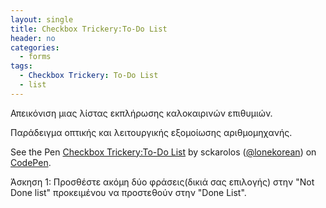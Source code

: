 ```yaml
---
layout: single
title: Checkbox Trickery:To-Do List
header: no
categories:
  - forms
tags:
  - Checkbox Trickery: To-Do List
  - list
---
```

Απεικόνιση μιας λίστας εκπλήρωσης καλοκαιρινών επιθυμιών.

Παράδειγμα οπτικής και λειτουργικής εξομοίωσης αριθμομηχανής.

<p data-height="350" data-theme-id="17517" data-slug-hash="xGLLwX" data-default-tab="result" data-user="Will Boyd" class='codepen'>See the Pen <a href='https://codepen.io/lonekorean/pen/xGLLwX'>Checkbox Trickery:To-Do List</a> by sckarolos (<a href='https://codepen.io/lonekorean/'>@lonekorean</a>) on <a href='http://codepen.io'>CodePen</a>.</p>
<script async src="//assets.codepen.io/assets/embed/ei.js"></script>

Άσκηση 1: Προσθέστε ακόμη δύο φράσεις(δικιά σας επιλογής) στην "Not Done list" προκειμένου να προστεθούν στην "Done List".
